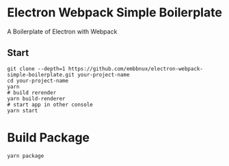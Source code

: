 # Electron Webpack Simple Boilerplate

A Boilerplate of Electron with Webpack

## Start

```
git clone --depth=1 https://github.com/embbnux/electron-webpack-simple-boilerplate.git your-project-name
cd your-project-name
yarn
# build rerender
yarn build-renderer
# start app in other console
yarn start
```

# Build Package

```
yarn package
```
